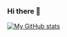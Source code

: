 ### Hi there 👋

[![My GitHub stats](https://github-readme-stats.vercel.app/api?username=benjaminlozanow)](https://github.com/benjaminlozanow/github-readme-stats)
<!--
**benjaminlozanow/benjaminlozanow** is a ✨ _special_ ✨ repository because its `README.md` (this file) appears on your GitHub profile.

Here are some ideas to get you started:

- 🔭 I’m currently working on ...
- 🌱 I’m currently learning ...
- 👯 I’m looking to collaborate on ...
- 🤔 I’m looking for help with ...
- 💬 Ask me about ...
- 📫 How to reach me: ...
- 😄 Pronouns: ...
- ⚡ Fun fact: ...
-->
